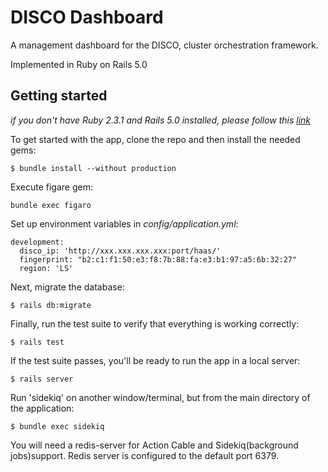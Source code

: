 # DISCO Dashboard

A management dashboard for the DISCO, cluster orchestration framework.

Implemented in Ruby on Rails 5.0

## Getting started

*if you don't have Ruby 2.3.1 and Rails 5.0 installed, please follow this [link](Installation_guide.md)*

To get started with the app, clone the repo and then install the needed gems:

```
$ bundle install --without production
```

Execute figare gem:

```
bundle exec figaro
```

Set up environment variables in *config/application.yml*:

```
development:
  disco_ip: 'http://xxx.xxx.xxx.xxx:port/haas/'
  fingerprint: "b2:c1:f1:50:e3:f8:7b:88:fa:e3:b1:97:a5:6b:32:27"
  region: 'LS'
```


Next, migrate the database:

```
$ rails db:migrate
```

Finally, run the test suite to verify that everything is working correctly:

```
$ rails test
```

If the test suite passes, you'll be ready to run the app in a local server:

```
$ rails server
```

Run 'sidekiq' on another window/terminal, but from the main directory of the application:

```
$ bundle exec sidekiq
```


You will need a redis-server for Action Cable and Sidekiq(background jobs)support.
Redis server is configured to the default port 6379.
